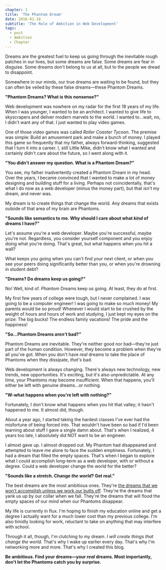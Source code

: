 ```yaml
---
chapter: 1
title: 'The Phantom Dream'
date: 2016-01-18
subtitle: 'The Role of Ambition in Web Development'
tags:
  - post
  - Ambition
  - Chapter
---
```

Dreams are the greatest fuel to keep us going through the inevitable rough patches in our lives, but some dreams are false. Some dreams are fear in disguise. Some dreams don't belong to us at all, but to the people we dread to disappoint.

Somewhere in our minds, our true dreams are waiting to be found, but they can often be veiled by these false dreams—these Phantom Dreams.

**"Phantom Dreams? What is this nonsense?"**

Web development was nowhere on my radar for the first 18 years of my life. When I was younger, I wanted to be an architect. I wanted to give life to skyscrapers and deliver modern marvels to the world. I wanted to...wait, no, I didn't want any of that. I just wanted to play video games.

One of those video games was called *Roller Coaster Tycoon*. The premise was simple: Build an amusement park and make a bunch of money. I played this game so frequently that my father, always forward-thinking, suggested that I turn it into a career. I, still Little Mike, didn't know what I wanted and certainly didn't care about the future, so I went along with it.

**"You didn't answer my question. What is a Phantom Dream?"**

You see, my father inadvertently created a Phantom Dream in my head. Over the years, I became convinced that I wanted to make a lot of money designing and building stuff for a living. Perhaps not coincidentally, that's what I do now as a web developer (minus the money part), but that *isn't* my dream, and never was.

My dream is to create things that change the world. Any dreams that exists outside of that area of my brain are Phantoms.

**"Sounds like semantics to me. Why should I care about what *kind* of dreams I have?"**

Let's assume you're a web developer. Maybe you're successful, maybe you're not. Regardless, you consider yourself component and you enjoy doing what you're doing. That's great, but what happens when you hit a wall?

What keeps you going when you can't find your next client, or when you see your peers doing significantly better than you, or when you're drowning in student debt?

**"Dreams? Do dreams keep us going?"**

No! Well, kind of. *Phantom* Dreams keep us going. At least, they do at first.

My first few years of college were tough, but I never complained. I was going to be a computer engineer! I was going to make so much money! My parents would be so proud! Whenever I would start to be crushed by the weight of hours and hours of work and studying, I just kept my eyes on the prize: The big bucks! The endless family vacations! The pride and  the happiness!

**"So...Phantom Dreams *aren't* bad?"**

Phantom Dreams are inevitable. They're neither good nor bad—they're just part of the human condition. However, they become a problem when they're all you've got. When you don't have *real* dreams to take the place of Phantoms when they dissipate, *that's* bad.

Web development is always changing. There's always new technology, new trends, new opportunities. It's exciting, but it's also unpredictable. At any time, your Phantoms may become insufficient. When that happens, you'll either be left with genuine dreams...or nothing.

**"W-what happens when you're left with nothing?"**

Fortunately, I don't know what happens when you hit that valley; it hasn't happened to me. It almost did, though.

About a year ago, I started taking the hardest classes I've ever had the misfortune of being forced into. That wouldn't have been so bad if I'd been learning about stuff I gave a single damn about. That's when I realized, 4 years too late, I absolutely did NOT want to be an engineer.

I almost gave up. I almost dropped out. My Phantom had disappeared and attempted to leave me alone to face the sudden emptiness. Fortunately, I had a dream that filled the empty spaces. That's when I began to explore what I could accomplish long-term as a web developer, with or without a degree. Could a web developer change the world for the better?

**"Sounds like a stretch. Change *the world*? Get real."**

The best dreams are the most ambitious ones. They're <a href="https://www.youtube.com/watch?v=CPQZas5WqTQ" target="_blank">the dreams that we won't accomplish unless we work our butts off</a>. They're the dreams that yank us up by our collar when we fall. They're the dreams that will flood the empty spaces of our mind when our Phantoms disappear.

My life is currently in flux. I'm hoping to finish my education online and get a degree I actually want for a much lower cost than my previous college. I'm also timidly looking for work, reluctant to take on anything that may interfere with school.

Through it all, though, I'm clutching to my dream. *I will create things that change the world*. That's why I wake up earlier every day. That's why I'm networking more and more. That's why I created this blog.

**Be ambitious. Find your dreams—your *real* dreams. Most importantly, don't let the Phantoms catch you by surprise.**
